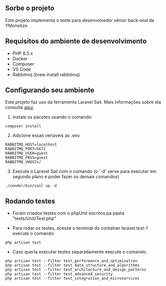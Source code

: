 ## Sorbe o projeto

Este projeto implementa o teste para desenvolvedor sênior back-end da YMonetize

## Requisitos do ambiente de desenvolvimento

-   PHP 8.3.x
-   Docker
-   Composer
-   VS Code
-   Rabbitmq (brew install rabbitmq)

## Configurando seu ambiente

Este projeto faz uso da ferramenta Laravel Sail. Mais informações sobre ela consulte [aqui](https://laravel.com/docs/11.x#sail-on-macos).


1. Instale os pacotes usando o comando:

```
composer install
```

2. Adicione essas veriaveis ao .env

```
RABBITMQ_HOST=localhost
RABBITMQ_PORT=5672
RABBITMQ_USER=guest
RABBITMQ_PASS=guest
RABBITMQ_VHOST=/
```

3. Execute o Laravel Sail com o comando (o '-d' serve para executar em segundo plano e poder fazer os demais comandos)

```
./vendor/bin/sail up -d
```

## Rodando testes

-   Foram criados testes com o phpUnit escritos pa pasta "tests/Unit/Test.php"

-   Para rodar os testes, acesse o terminal do container laravel.test-1 execute o comando:

```
php artisan test
```

-   Caso queria executar testes separadamente execute o comando:

```
php artisan test --filter test_performance_and_optimization
php artisan test --filter test_data_structure_and_algorithms
php artisan test --filter test_architecture_and_design_patterns
php artisan test --filter test_advanced_security
php artisan test --filter test_integration_and_microservices
```